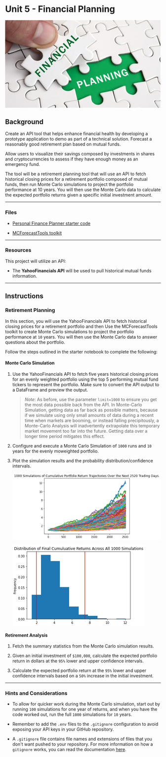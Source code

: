 # Unit 5 - Financial Planning

![Financial Planner](./Images/financial-planning.jpg)

## Background

Create an API tool that helps enhance financial health by developing a prototype application to demo as part of a technical solution.
Forecast a reasonably good retirement plan based on mutual funds.

Allow users to visualize their savings composed by investments in shares and cryptocurrencies to assess if they have enough money as an emergency fund.

The tool will be a retirement planning tool that will use an API to fetch historical closing prices for a retirement portfolio composed of mutual funds, then run Monte Carlo simulations to project the portfolio performance at 10 years. You will then use the Monte Carlo data to calculate the expected portfolio returns given a specific initial investment amount.

---

### Files

* [Personal Finance Planner starter code](Monte_Carlo_Index_Funds_Top5.ipynb)

* [MCForecastTools toolkit](MCForecastTools.py)

---

### Resources

This project will utilize an API:

* The **YahooFinancials API** will be used to pull historical mutual funds information.  

---

## Instructions

### Retirement Planning

In this section, you will use the YahooFinancials API to fetch historical closing prices for a retirement portfolio and then Use the MCForecastTools toolkit to create Monte Carlo simulations to project the portfolio performance at `10` years. You will then use the Monte Carlo data to answer questions about the portfolio.

Follow the steps outlined in the starter notebook to complete the following:

#### Monte Carlo Simulation

1. Use the YahooFinancials API to fetch five years historical closing prices for an evenly weighted portfolio using the top 5 performing mutual fund tickers to represent the portfolio. Make sure to convert the API output to a DataFrame and preview the output.

    > *Note*: As before, use the parameter `limit=1000` to ensure you get the most data possible back from the API. In Monte-Carlo Simulation, getting data as far back as possible matters, because if we simulate using only small amounts of data during a recent time when markets are booming, or instead falling precipitously, a Monte-Carlo Analysis will inadvertently extrapolate this temporary market movement too far into the future. Getting data over a longer time period mitigates this effect.

2. Configure and execute a Monte Carlo Simulation of `1000` runs and `10` years for the evenly moweighted portfolio.

3. Plot the simulation results and the probability distribution/confidence intervals.

    ![monte carlo](Images/monte-carlo.png)
        
    ![histogram](Images/histogram.png)

#### Retirement Analysis

1. Fetch the summary statistics from the Monte Carlo simulation results.

1. Given an initial investment of `$100,000`, calculate the expected portfolio return in dollars at the `95%` lower and upper confidence intervals.

2. Calculate the expected portfolio return at the `95%` lower and upper confidence intervals based on a `50%` increase in the initial investment.

---

### Hints and Considerations

* To allow for quicker work during the Monte Carlo simulation, start out by running `100` simulations for one year of returns, and when you have the code worked out, run the full `1000` simulations for `10` years. 

* Remember to add the `.env` files to the `.gitignore` configuration to avoid exposing your API keys in your GitHub repository.

* A `.gitignore` file contains file names and extensions of files that you don't want pushed to your repository. For more information on how a `gitignore` works, you can read the documentation [here](https://docs.github.com/en/github/using-git/ignoring-files).